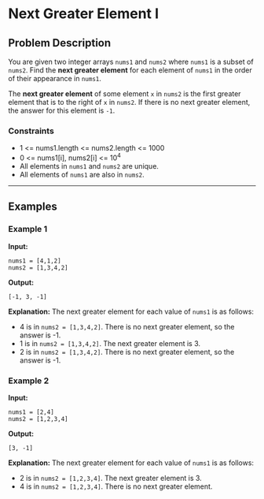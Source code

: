# Next Greater Element I

## Problem Description

You are given two integer arrays `nums1` and `nums2` where `nums1` is a subset of `nums2`. Find the **next greater element** for each element of `nums1` in the order of their appearance in `nums1`.

The **next greater element** of some element `x` in `nums2` is the first greater element that is to the right of `x` in `nums2`. If there is no next greater element, the answer for this element is `-1`.

### Constraints
- 1 <= nums1.length <= nums2.length <= 1000
- 0 <= nums1[i], nums2[i] <= 10<sup>4</sup>
- All elements in `nums1` and `nums2` are unique.
- All elements of `nums1` are also in `nums2`.

---

## Examples

### Example 1

**Input:**

```
nums1 = [4,1,2]
nums2 = [1,3,4,2]
```

**Output:**

```
[-1, 3, -1]
```

**Explanation:**
The next greater element for each value of `nums1` is as follows:

- 4 is in `nums2 = [1,3,4,2]`. There is no next greater element, so the answer is -1.
- 1 is in `nums2 = [1,3,4,2]`. The next greater element is 3.
- 2 is in `nums2 = [1,3,4,2]`. There is no next greater element, so the answer is -1.

### Example 2

**Input:**

```
nums1 = [2,4]
nums2 = [1,2,3,4]
```

**Output:**

```
[3, -1]
```

**Explanation:**
The next greater element for each value of `nums1` is as follows:

- 2 is in `nums2 = [1,2,3,4]`. The next greater element is 3.
- 4 is in `nums2 = [1,2,3,4]`. There is no next greater element.
